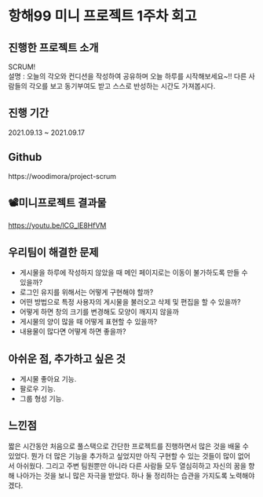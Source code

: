 # 항해99 미니 프로젝트 1주차 회고
## 진행한 프로젝트 소개
SCRUM!<br>
설명 : 오늘의 각오와 컨디션을 작성하여 공유하며 오늘 하루를 시작해보세요~!!
다른 사람들의 각오를 보고 동기부여도 받고 스스로 반성하는 시간도 가져봅시다.

## 진행 기간 
2021.09.13 ~ 2021.09.17

## Github
https://woodimora/project-scrum
<br>

## 📽미니프로젝트 결과물
https://youtu.be/lCG_lE8HfVM

## 우리팀이 해결한 문제
- 게시물을 하루에 작성하지 않았을 때 메인 페이지로는 이동이 불가하도록 만들 수 있을까?
- 로그인 유지를 위해서는 어떻게 구현해야 할까?
- 어떤 방법으로 특정 사용자의 게시물을 불러오고 삭제 및 편집을 할 수 있을까?
- 어떻게 하면 창의 크기를 변경해도 모양이 깨지지 않을까
- 게시물의 양이 많을 때 어떻게 표현할 수 있을까?
- 내용물이 많다면 어떻게 하면 좋을까?

## 아쉬운 점, 추가하고 싶은 것
- 게시물 좋아요 기능.
- 팔로우 기능.
- 그룹 형성 기능.

## 느낀점
짧은 시간동안 처음으로 풀스택으로 간단한 프로젝트를 진행하면서 많은 것을 배울 수 있었다. 뭔가 더 많은 기능을 추가하고 싶었지만 아직 구현할 수 있는 것들이 많이 없어서 아쉬웠다. 그리고 주변 팀원뿐만 아니라 다른 사람들 모두 열심히하고 자신의 꿈을 향해 나아가는 것을 보니 많은 자극을 받았다. 하나 둘 정리하는 습관을 가지도록 노력해야겠다.